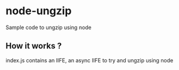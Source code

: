 # node-ungzip
Sample code to ungzip using node

## How it works ?
index.js contains an IIFE, an async IIFE to try and ungzip using node 
